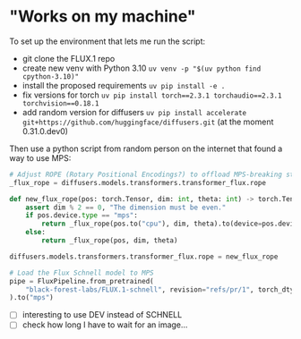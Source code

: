 # "Works on my machine"

To set up the environment that lets me run the script:
- git clone the FLUX.1 repo
- create new venv with Python 3.10 `uv venv -p "$(uv python find cpython-3.10)"`
- install the proposed requirements `uv pip install -e .`
- fix versions for torch `uv pip install torch==2.3.1 torchaudio==2.3.1 torchvision==0.18.1`
- add random version for diffusers `uv pip install accelerate git+https://github.com/huggingface/diffusers.git` (at the moment 0.31.0.dev0)

Then use a python script from random person on the internet that found a way to use MPS:
```python
# Adjust ROPE (Rotary Positional Encodings?) to offload MPS-breaking steps to CPU
_flux_rope = diffusers.models.transformers.transformer_flux.rope

def new_flux_rope(pos: torch.Tensor, dim: int, theta: int) -> torch.Tensor:
    assert dim % 2 == 0, "The dimension must be even."
    if pos.device.type == "mps":
        return _flux_rope(pos.to("cpu"), dim, theta).to(device=pos.device)
    else:
        return _flux_rope(pos, dim, theta)

diffusers.models.transformers.transformer_flux.rope = new_flux_rope

# Load the Flux Schnell model to MPS
pipe = FluxPipeline.from_pretrained(
    "black-forest-labs/FLUX.1-schnell", revision="refs/pr/1", torch_dtype=torch.bfloat16
).to("mps")
```

- [ ] interesting to use DEV instead of SCHNELL
- [ ] check how long I have to wait for an image...